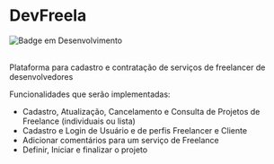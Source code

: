 # DevFreela

![Badge em Desenvolvimento](https://img.shields.io/static/v1?label=STATUS&message=Em&nbsp;Desenvolvimento&color=orange&style=for-the-badge)
<br><br>

Plataforma para cadastro e contratação de serviços de freelancer de desenvolvedores

Funcionalidades que serão implementadas:
- Cadastro, Atualização, Cancelamento e Consulta de Projetos de Freelance (individuais ou lista)
- Cadastro e Login de Usuário e de perfis Freelancer e Cliente
- Adicionar comentários para um serviço de Freelance
- Definir, Iniciar e finalizar o projeto
